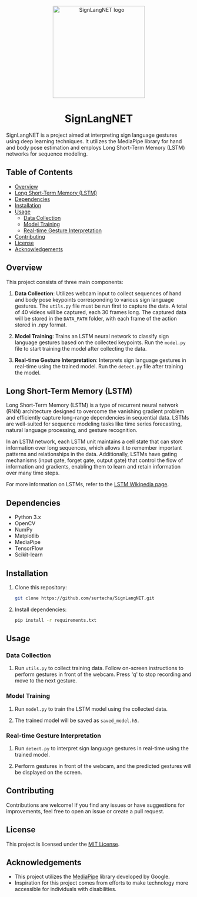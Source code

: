<p align="center">
  <img src="https://github.com/surtecha/SignLangNET/assets/91011302/ff899ebf-09c1-487f-8242-47cfe6cf062e" alt="SignLangNET logo" width="250"/>
</p>
<h1 align="center">SignLangNET</h1>

SignLangNET is a project aimed at interpreting sign language gestures using deep learning techniques. It utilizes the MediaPipe library for hand and body pose estimation and employs Long Short-Term Memory (LSTM) networks for sequence modeling.

## Table of Contents

- [Overview](#overview)
- [Long Short-Term Memory (LSTM)](#long-short-term-memory-lstm)
- [Dependencies](#dependencies)
- [Installation](#installation)
- [Usage](#usage)
  - [Data Collection](#data-collection)
  - [Model Training](#model-training)
  - [Real-time Gesture Interpretation](#real-time-gesture-interpretation)
- [Contributing](#contributing)
- [License](#license)
- [Acknowledgements](#acknowledgements)

## Overview

This project consists of three main components:

1. **Data Collection**: Utilizes webcam input to collect sequences of hand and body pose keypoints corresponding to various sign language gestures. The `utils.py` file must be run first to capture the data. A total of 40 videos will be captured, each 30 frames long. The captured data will be stored in the `DATA_PATH` folder, with each frame of the action stored in .npy format.

2. **Model Training**: Trains an LSTM neural network to classify sign language gestures based on the collected keypoints. Run the `model.py` file to start training the model after collecting the data.

3. **Real-time Gesture Interpretation**: Interprets sign language gestures in real-time using the trained model. Run the `detect.py` file after training the model.

## Long Short-Term Memory (LSTM)

Long Short-Term Memory (LSTM) is a type of recurrent neural network (RNN) architecture designed to overcome the vanishing gradient problem and efficiently capture long-range dependencies in sequential data. LSTMs are well-suited for sequence modeling tasks like time series forecasting, natural language processing, and gesture recognition.

In an LSTM network, each LSTM unit maintains a cell state that can store information over long sequences, which allows it to remember important patterns and relationships in the data. Additionally, LSTMs have gating mechanisms (input gate, forget gate, output gate) that control the flow of information and gradients, enabling them to learn and retain information over many time steps.

For more information on LSTMs, refer to the [LSTM Wikipedia page](https://en.wikipedia.org/wiki/Long_short-term_memory).

## Dependencies

- Python 3.x
- OpenCV
- NumPy
- Matplotlib
- MediaPipe
- TensorFlow
- Scikit-learn

## Installation

1. Clone this repository:

    ```bash
    git clone https://github.com/surtecha/SignLangNET.git
    ```

2. Install dependencies:

    ```bash
    pip install -r requirements.txt
    ```

## Usage

### Data Collection

1. Run `utils.py` to collect training data. Follow on-screen instructions to perform gestures in front of the webcam. Press 'q' to stop recording and move to the next gesture.

### Model Training

1. Run `model.py` to train the LSTM model using the collected data.

2. The trained model will be saved as `saved_model.h5`.

### Real-time Gesture Interpretation

1. Run `detect.py` to interpret sign language gestures in real-time using the trained model.

2. Perform gestures in front of the webcam, and the predicted gestures will be displayed on the screen.

## Contributing

Contributions are welcome! If you find any issues or have suggestions for improvements, feel free to open an issue or create a pull request.

## License

This project is licensed under the [MIT License](LICENSE).

## Acknowledgements

- This project utilizes the [MediaPipe](https://github.com/google/mediapipe) library developed by Google.
- Inspiration for this project comes from efforts to make technology more accessible for individuals with disabilities.
